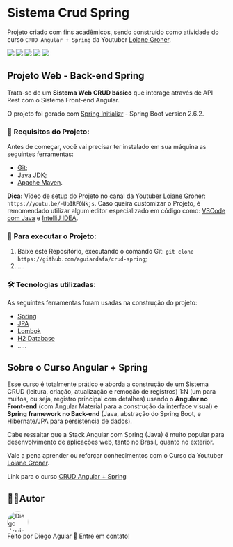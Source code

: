 # Sistema Crud Spring

Projeto criado com fins acadêmicos, sendo construído como atividade do curso `CRUD Angular + Spring` da Youtuber [Loiane Groner](https://loiane.training/).

<a href="#backers" alt="Last Commit">
<img src="https://img.shields.io/github/last-commit/aguiardafa/crud-spring" /></a>
<a href="https://github.com/aguiardafa/crud-spring/pulse" alt="Activity">
<img src="https://img.shields.io/github/commit-activity/y/aguiardafa/crud-spring" /></a>
<a href="#backers" alt="Repository Size">
<img src="https://img.shields.io/github/repo-size/aguiardafa/crud-spring" /></a>
<a href="#backers" alt="License MIT">
<img src="https://img.shields.io/badge/license-MIT-green" /></a>
<a href="#backers" alt="Languege Portuguese">
<img src="https://img.shields.io/badge/language-Portuguese-yellow" /></a>

## Projeto Web - Back-end Spring

Trata-se de um <b>Sistema Web CRUD básico</b> que interage através de API Rest com o Sistema Front-end Angular.

O projeto foi gerado com [Spring Initializr](https://start.spring.io/) - Spring Boot version 2.6.2.

### 🛒 Requisitos do Projeto:

Antes de começar, você vai precisar ter instalado em sua máquina as seguintes ferramentas:

- [Git](https://git-scm.com/);
- [Java JDK](https://www.oracle.com/java/technologies/downloads/);
- [Apache Maven](https://maven.apache.org/download.cgi).

<b>Dica:</b> Vídeo de setup do Projeto no canal da Youtuber [Loiane Groner](https://loiane.training/): `https://youtu.be/-UpIRFONkjs`. Caso queira customizar o Projeto, é remomendado utilizar algum editor especializado em código como: [VSCode com Java](https://code.visualstudio.com/docs/languages/java) e [IntelliJ IDEA](https://www.jetbrains.com/pt-br/idea/download/).

### 📀 Para executar o Projeto:

1. Baixe este Repositório, executando o comando Git: `git clone https://github.com/aguiardafa/crud-spring`;
2. ....

### 🛠 Tecnologias utilizadas:

As seguintes ferramentas foram usadas na construção do projeto:

- [Spring](https://spring.io/)
- [JPA](https://pt.wikipedia.org/wiki/Java_Persistence_API)
- [Lombok](https://projectlombok.org/)
- [H2 Database](https://www.h2database.com/html/main.html)
- .....

## Sobre o Curso Angular + Spring

Esse curso é totalmente prático e aborda a construção de um Sistema CRUD (leitura, criação, atualização e remoção de registros) 1:N (um para muitos, ou seja, registro principal com detalhes) usando o <b>Angular no Front-end</b> (com Angular Material para a construção da interface visual) e <b>Spring framework no Back-end</b> (Java, abstração do Spring Boot, e Hibernate/JPA para persistência de dados).

Cabe ressaltar que a Stack Angular com Spring (Java) é muito popular para desenvolvimento de aplicações web, tanto no Brasil, quanto no exterior.

Vale a pena aprender ou reforçar conhecimentos com o Curso da Youtuber [Loiane Groner](https://loiane.training/).

Link para o curso [CRUD Angular + Spring](https://loiane.training/curso/crud-angular-spring)

## 👨‍💻Autor

<a href="https://github.com/aguiardafa" style="text-decoration: none;">
<img style="border-radius: 50% !important;" src="https://avatars.githubusercontent.com/u/16319889?v=4" width="48px" height="48px" alt="Diego Aguiar"/>
<br />
<span> Feito por Diego Aguiar 👋 Entre em contato! </span> 
</a>

